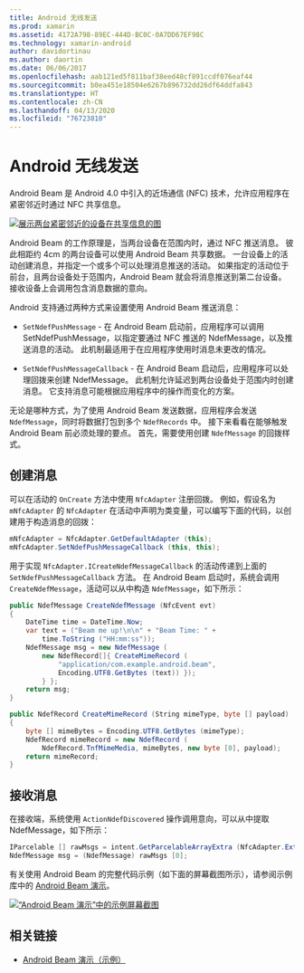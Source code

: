 ```yaml
---
title: Android 无线发送
ms.prod: xamarin
ms.assetid: 4172A798-89EC-444D-BC0C-0A7DD67EF98C
ms.technology: xamarin-android
author: davidortinau
ms.author: daortin
ms.date: 06/06/2017
ms.openlocfilehash: aab121ed5f811baf38eed48cf891ccdf076eaf44
ms.sourcegitcommit: b0ea451e18504e6267b896732dd26df64ddfa843
ms.translationtype: HT
ms.contentlocale: zh-CN
ms.lasthandoff: 04/13/2020
ms.locfileid: "76723810"
---
```

# <a name="android-beam"></a>Android 无线发送

Android Beam 是 Android 4.0 中引入的近场通信 (NFC) 技术，允许应用程序在紧密邻近时通过 NFC 共享信息。

[![展示两台紧密邻近的设备在共享信息的图](android-beam-images/androidbeam.png)](android-beam-images/androidbeam.png#lightbox)

Android Beam 的工作原理是，当两台设备在范围内时，通过 NFC 推送消息。 彼此相距约 4cm 的两台设备可以使用 Android Beam 共享数据。 一台设备上的活动创建消息，并指定一个或多个可以处理消息推送的活动。 如果指定的活动位于前台，且两台设备处于范围内，Android Beam 就会将消息推送到第二台设备。 接收设备上会调用包含消息数据的意向。

Android 支持通过两种方式来设置使用 Android Beam 推送消息：

- `SetNdefPushMessage` - 在 Android Beam 启动前，应用程序可以调用 SetNdefPushMessage，以指定要通过 NFC 推送的 NdefMessage，以及推送消息的活动。 此机制最适用于在应用程序使用时消息未更改的情况。

- `SetNdefPushMessageCallback` - 在 Android Beam 启动后，应用程序可以处理回拨来创建 NdefMessage。 此机制允许延迟到两台设备处于范围内时创建消息。 它支持消息可能根据应用程序中的操作而变化的方案。

无论是哪种方式，为了使用 Android Beam 发送数据，应用程序会发送 `NdefMessage`，同时将数据打包到多个 `NdefRecords` 中。 接下来看看在能够触发 Android Beam 前必须处理的要点。 首先，需要使用创建 `NdefMessage` 的回拨样式。

## <a name="creating-a-message"></a>创建消息

可以在活动的 `OnCreate` 方法中使用 `NfcAdapter` 注册回拨。 例如，假设名为 `mNfcAdapter` 的 `NfcAdapter` 在活动中声明为类变量，可以编写下面的代码，以创建用于构造消息的回拨：

```csharp
mNfcAdapter = NfcAdapter.GetDefaultAdapter (this);
mNfcAdapter.SetNdefPushMessageCallback (this, this);
```

用于实现 `NfcAdapter.ICreateNdefMessageCallback` 的活动传递到上面的 `SetNdefPushMessageCallback` 方法。 在 Android Beam 启动时，系统会调用 `CreateNdefMessage`，活动可以从中构造 `NdefMessage`，如下所示：

```csharp
public NdefMessage CreateNdefMessage (NfcEvent evt)
{
    DateTime time = DateTime.Now;
    var text = ("Beam me up!\n\n" + "Beam Time: " +
        time.ToString ("HH:mm:ss"));
    NdefMessage msg = new NdefMessage (
        new NdefRecord[]{ CreateMimeRecord (
            "application/com.example.android.beam",
            Encoding.UTF8.GetBytes (text)) });
        } };
    return msg;
}

public NdefRecord CreateMimeRecord (String mimeType, byte [] payload)
{
    byte [] mimeBytes = Encoding.UTF8.GetBytes (mimeType);
    NdefRecord mimeRecord = new NdefRecord (
        NdefRecord.TnfMimeMedia, mimeBytes, new byte [0], payload);
    return mimeRecord;
}
```

## <a name="receiving-a-message"></a>接收消息

在接收端，系统使用 `ActionNdefDiscovered` 操作调用意向，可以从中提取 NdefMessage，如下所示：

```csharp
IParcelable [] rawMsgs = intent.GetParcelableArrayExtra (NfcAdapter.ExtraNdefMessages);
NdefMessage msg = (NdefMessage) rawMsgs [0];
```

有关使用 Android Beam 的完整代码示例（如下面的屏幕截图所示），请参阅示例库中的 [Android Beam 演示](https://docs.microsoft.com/samples/xamarin/monodroid-samples/androidbeamdemo)。

[![“Android Beam 演示”中的示例屏幕截图](android-beam-images/24.png)](android-beam-images/24.png#lightbox)

## <a name="related-links"></a>相关链接

- [Android Beam 演示（示例）](https://docs.microsoft.com/samples/xamarin/monodroid-samples/androidbeamdemo)
